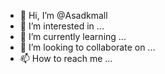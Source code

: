 - 👋 Hi, I’m @Asadkmall
- 👀 I’m interested in ...
- 🌱 I’m currently learning ...
- 💞️ I’m looking to collaborate on ...
- 📫 How to reach me ...

<!---
Asadkmall/Asadkmall is a ✨ special ✨ repository because its `README.md` (this file) appears on your GitHub profile.
You can click the Preview link to take a look at your changes.
--->
